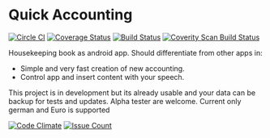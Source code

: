 # Quick Accounting

[![Circle CI](https://circleci.com/gh/nenick/QuAcc.svg?style=shield)](https://circleci.com/gh/nenick/QuAcc) [![Coverage Status](https://coveralls.io/repos/nenick/QuAcc/badge.svg?branch=master)](https://coveralls.io/r/nenick/QuAcc?branch=master) [![Build Status](https://travis-ci.org/nenick/QuAcc.svg)](https://travis-ci.org/nenick/QuAcc) [![Coverity Scan Build Status](https://scan.coverity.com/projects/4754/badge.svg)](https://scan.coverity.com/projects/4754)

Housekeeping book as android app. Should differentiate from other apps in:

* Simple and very fast creation of new accounting.
* Control app and insert content with your speech.

This project is in development but its already usable and your data can be backup for tests and updates.
Alpha tester are welcome. Current only german and Euro is supported

[![Code Climate](https://codeclimate.com/github/nenick/QuAcc/badges/gpa.svg)](https://codeclimate.com/github/nenick/QuAcc)
[![Issue Count](https://codeclimate.com/github/nenick/QuAcc/badges/issue_count.svg)](https://codeclimate.com/github/nenick/QuAcc)